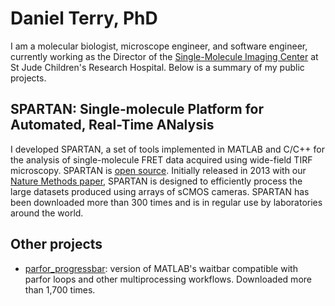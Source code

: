 # Daniel Terry, PhD
I am a molecular biologist, microscope engineer, and software engineer, currently working as the Director of the <a href="https://www.stjude.org/research/departments/structural-biology/single-molecule-imaging-center.html">Single-Molecule Imaging Center</a> at St Jude Children's Research Hospital. Below is a summary of my public projects.

## SPARTAN: Single-molecule Platform for Automated, Real-Time ANalysis
I developed SPARTAN, a set of tools implemented in MATLAB and C/C++ for the analysis of single-molecule FRET data acquired using wide-field TIRF microscopy. SPARTAN is <a href="https://www.scottcblanchardlab.com/software">open source</a>. Initially released in 2013 with our <a href="https://www.nature.com/articles/nmeth.3769">Nature Methods paper</a>, SPARTAN is designed to efficiently process the large datasets produced using arrays of sCMOS cameras. SPARTAN has been downloaded more than 300 times and is in regular use by laboratories around the world.

## Other projects
- <a href="https://www.mathworks.com/matlabcentral/fileexchange/53773-parfor_progressbar">parfor_progressbar</a>: version of MATLAB's waitbar compatible with parfor loops and other multiprocessing workflows. Downloaded more than 1,700 times.

<!--
**dsterry/dsterry** is a ✨ _special_ ✨ repository because its `README.md` (this file) appears on your GitHub profile.

Here are some ideas to get you started:

- 🔭 I’m currently working on ...
- 🌱 I’m currently learning ...
- 👯 I’m looking to collaborate on ...
- 🤔 I’m looking for help with ...
- 💬 Ask me about ...
- 📫 How to reach me: ...
- 😄 Pronouns: ...
- ⚡ Fun fact: ...
-->



